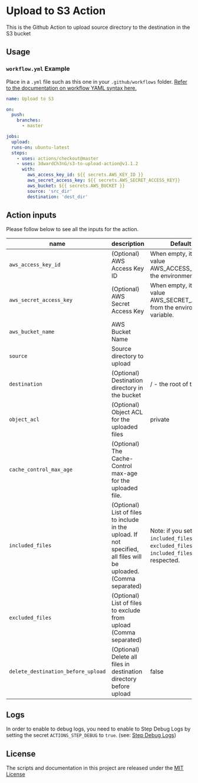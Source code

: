 # Upload to S3 Action
This is the Github Action to upload source directory to the destination in the S3 bucket

## Usage

### `workflow.yml` Example

Place in a `.yml` file such as this one in your `.github/workflows` folder. [Refer to the documentation on workflow YAML syntax here.](https://help.github.com/en/articles/workflow-syntax-for-github-actions)

```yaml
name: Upload to S3

on:
  push:
    branches:
      - master

jobs:
  upload:
  runs-on: ubuntu-latest
  steps:
    - uses: actions/checkout@master
    - uses: 3dwardCh3nG/s3-to-upload-action@v1.1.2
      with:
        aws_access_key_id: ${{ secrets.AWS_KEY_ID }}
        aws_secret_access_key: ${{ secrets.AWS_SECRET_ACCESS_KEY}}
        aws_bucket: ${{ secrets.AWS_BUCKET }}
        source: 'src_dir'
        destination: 'dest_dir'
```

## Action inputs
Please follow below to see all the inputs for the action.

| name                               | description                                                                                                          | Default Value                                                                                                       |
|------------------------------------|----------------------------------------------------------------------------------------------------------------------|---------------------------------------------------------------------------------------------------------------------|
| `aws_access_key_id`                | (Optional) AWS Access Key ID                                                                                         | When empty, it will use value AWS_ACCESS_KEY_ID from the environment variable.                                      |
| `aws_secret_access_key`            | (Optional) AWS Secret Access Key                                                                                     | When empty, it will use value AWS_SECRET_ACCESS_KEY from the environment variable.                                  |
| `aws_bucket_name`                  | AWS Bucket Name                                                                                                      |                                                                                                                     |
| `source`                           | Source directory to upload                                                                                           |                                                                                                                     |
| `destination`                      | (Optional) Destination directory in the bucket                                                                       | / - the root of the bucket                                                                                          |
| `object_acl`                       | (Optional) Object ACL for the uploaded files                                                                          | private                                                                                                             |
| `cache_control_max_age`            | (Optional) The Cache-Control max-age for the uploaded file.                                                           |                                                                                                                     |
| `included_files`                    | (Optional) List of files to include in the upload. If not specified, all files will be uploaded. (Comma separated)      | Note: if you set both `included_files` and `excluded_files` values, only `included_files` value will be respected.     |
| `excluded_files`                    | (Optional) List of files to exclude from upload (Comma separated)                                                     |                                                                                                                     |
| `delete_destination_before_upload` | (Optional) Delete all files in destination directory before upload                                                    | false                                                                                                               |

## Logs
In order to enable to debug logs, you need to enable to Step Debug Logs by setting the secret `ACTIONS_STEP_DEBUG` to `true`. (see: [Step Debug Logs](https://github.com/actions/toolkit/blob/master/docs/action-debugging.md#step-debug-logs))

## License

The scripts and documentation in this project are released under the [MIT License](LICENSE)
